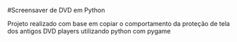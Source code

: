#Screensaver de DVD em Python

Projeto realizado com base em copiar o comportamento da proteção de tela dos antigos DVD players utilizando python com pygame 
